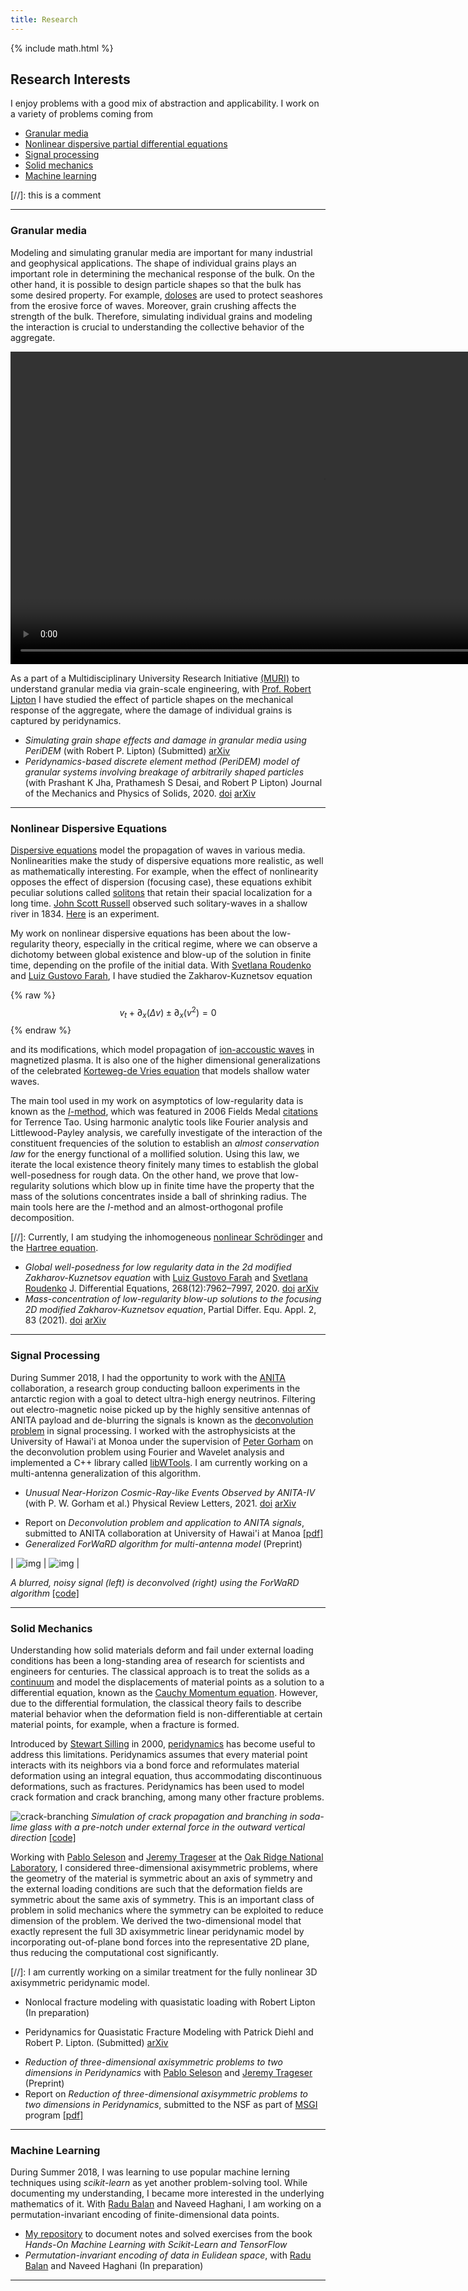 ```yaml
---
title: Research
---
```

{% include math.html %}

## Research Interests

I enjoy problems with a good mix of abstraction and applicability. I work on a variety of problems coming from 
* [Granular media](#granular-media) 
* [Nonlinear dispersive partial differential equations](#nonlinear-dispersive-equations)
* [Signal processing](#signal-processing)
* [Solid mechanics](#solid-mechanics) 
* [Machine learning](#machine-learning) 

[//]: this is a comment 

***

### Granular media
Modeling and simulating granular media are important for many industrial and geophysical applications. The shape of individual grains plays an important role in determining the mechanical response of the bulk. On the other hand, it is possible to design particle shapes so that the bulk has some desired property. For example, [doloses](https://en.wikipedia.org/wiki/Dolos) are used to protect seashores from the erosive force of waves.
Moreover, grain crushing affects the strength of the bulk. Therefore, simulating individual grains and modeling the interaction is crucial to understanding the collective behavior of the aggregate.

<video height="500" controls autoplay loop>
<source src="vid/vid_settle_plus0.2.mp4" type="video/mp4">
Your browser does not support the video tag.
</video> 

As a part of a Multidisciplinary University Research Initiative [(MURI)](https://muri-granulardna.sites.caltech.edu/) to understand granular media via grain-scale engineering, with [Prof. Robert Lipton](https://www.math.lsu.edu/~lipton/) I have studied the effect of particle shapes on the mechanical response of the aggregate, where the damage of individual grains is captured by peridynamics.

- _Simulating grain shape effects and damage in granular media using PeriDEM_ (with Robert P. Lipton) (Submitted) [arXiv](https://arxiv.org/abs/2108.07212)
- _Peridynamics-based discrete element method (PeriDEM) model of granular systems involving breakage of arbitrarily shaped particles_ (with Prashant K Jha, Prathamesh S Desai, and Robert P Lipton) Journal of the Mechanics and Physics of Solids, 2020. [doi](10.1016/j.jmps.2021.104376) [arXiv](https://arxiv.org/abs/2010.07218)

***

### Nonlinear Dispersive Equations
[Dispersive equations](https://en.wikipedia.org/wiki/Dispersive_partial_differential_equation) model the propagation of waves in various media. Nonlinearities make the study of dispersive equations more realistic, as well as mathematically interesting. For example, when the effect of nonlinearity opposes the effect of dispersion (focusing case), these equations exhibit peculiar solutions called [solitons](https://en.wikipedia.org/wiki/Soliton) that retain their spacial localization for a long time. [John Scott Russell](https://en.wikipedia.org/wiki/John_Scott_Russell) observed such solitary-waves in a shallow river in 1834. [Here](https://www.youtube.com/watch?v=w-oDnvbV8mY) is an experiment.


My work on nonlinear dispersive equations has been about the low-regularity theory, especially in the critical regime, where we can observe a dichotomy between global existence and blow-up of the solution in finite time, depending on the profile of the initial data. 
With [Svetlana Roudenko](https://case.fiu.edu/about/directory/people/svetlana-roudenko.html) and [Luiz Gustovo Farah](https://sites.google.com/site/lgfarah/), I have studied the Zakharov-Kuznetsov equation

 {% raw %} 
$$
    v_t + \partial_x (\Delta v)  \pm \partial_x (v^{2}) = 0 
$$
 {% endraw %} 

 and its modifications, which model propagation of [ion-accoustic waves](https://en.wikipedia.org/wiki/Ion_acoustic_wave) in magnetized plasma. It is also one of the higher dimensional generalizations of the celebrated [Korteweg-de Vries equation](https://en.wikipedia.org/wiki/Korteweg%E2%80%93de_Vries_equation) that models shallow water waves.

The main tool used in my work on asymptotics of low-regularity data is known as the [*I*-method](https://web.archive.org/web/20120925081237/http://wiki.math.toronto.edu/DispersiveWiki/index.php/I-method), which was featured in 2006 Fields Medal [citations](http://www.icm2006.org/dailynews/fields_tao_info_en.pdf) for Terrence Tao. 
Using harmonic analytic tools like Fourier analysis and Littlewood-Payley analysis, we carefully investigate of the interaction of the constituent frequencies of the solution to establish an *almost conservation law* for the energy functional of a mollified solution. Using this law, we iterate the local existence theory finitely many times to establish the global well-posedness for rough data. On the other hand, we prove that low-regularity solutions which blow up in finite time have the property that the mass of the solutions concentrates inside a ball of shrinking radius. The main tools here are the *I*-method and an almost-orthogonal profile decomposition.

[//]: Currently, I am studying the inhomogeneous [nonlinear Schr&ouml;dinger](https://en.wikipedia.org/wiki/Nonlinear_Schr%C3%B6dinger_equation) and the [Hartree equation](https://en.wikipedia.org/wiki/Hartree_equation).

* _Global well-posedness for low regularity data in the 2d modified Zakharov-Kuznetsov equation_ with [Luiz Gustovo Farah](https://sites.google.com/site/lgfarah/) and [Svetlana Roudenko](https://case.fiu.edu/about/directory/people/svetlana-roudenko.html) 
J. Differential Equations, 268(12):7962–7997, 2020. [doi](https://doi-org.proxygw.wrlc.org/10.1016/j.jde.2019.11.092) [arXiv](https://arxiv.org/abs/1906.05822)
* _Mass-concentration of low-regularity blow-up solutions to the focusing 2D modified Zakharov-Kuznetsov equation_, Partial Differ. Equ. Appl. 2, 83 (2021). [doi](https://doi.org/10.1007/s42985-021-00139-y) [arXiv](http://arxiv.org/abs/2007.15773)


***

### Signal Processing
<!--Even though I was first exposed to Harmonic analysis as a tool to study dispersive equations, I became interested in its application in other areas of science, in particular signal processing, when I took a class on [frames](https://en.wikipedia.org/wiki/Frame_(linear_algebra)), [wavelets](https://en.wikipedia.org/wiki/Wavelet), time series analysis and [compressed sensing](https://en.wikipedia.org/wiki/Compressed_sensing) with [Prof. John Benedetto](https://www.math.umd.edu/~jjb/). -->

During Summer 2018, I had the opportunity to work with the [ANITA](https://en.wikipedia.org/wiki/Antarctic_Impulse_Transient_Antenna) collaboration, a research group conducting balloon experiments in the antarctic region with a goal to detect ultra-high energy neutrinos. Filtering out electro-magnetic noise picked up by the highly sensitive antennas of ANITA payload and de-blurring the signals is known as the [deconvolution problem](https://en.wikipedia.org/wiki/Deconvolution) in signal processing. I worked with the astrophysicists at the University of Hawai'i at Monoa under the supervision of [Peter Gorham](https://www.phys.hawaii.edu/~gorham/) on the deconvolution problem using Fourier and Wavelet analysis and implemented a C++ library called [libWTools](https://github.com/debdeepbh/libWTools). I am currently working on a multi-antenna generalization of this algorithm.


- _Unusual Near-Horizon Cosmic-Ray-like Events Observed by ANITA-IV_ (with P. W. Gorham et al.) Physical Review Letters, 2021. [doi](https://journals.aps.org/prl/abstract/10.1103/PhysRevLett.126.071103) [arXiv](https://arxiv.org/abs/2008.05690)
* Report on _Deconvolution problem and application to ANITA signals_, submitted to ANITA collaboration at University of Hawai'i at Manoa [[pdf]](/content/report-anita.pdf)
* _Generalized ForWaRD algorithm for multi-antenna model_ (Preprint)

| ![img](noisyblurred-1.png) | ![img](dec-1.png) |

*A blurred, noisy signal (left) is deconvolved (right) using the ForWaRD algorithm* [[code]](https://github.com/debdeepbh/numerical/tree/master/wavelet)


***

### Solid Mechanics
Understanding how solid materials deform and fail under external loading conditions has been a long-standing area of research for scientists and engineers for centuries. 
The classical approach is to treat the solids as a [continuum](https://en.wikipedia.org/wiki/Continuum_mechanics) and model the displacements of material points as a solution to a differential equation, known as the [Cauchy Momentum equation](https://en.wikipedia.org/wiki/Cauchy_momentum_equation).
However, due to the differential formulation, the classical theory fails to describe material behavior when the deformation field is non-differentiable at certain material points, for example, when a fracture is formed.

Introduced by [Stewart Silling](https://www.sandia.gov/~sasilli/) in 2000,  [peridynamics](https://en.wikipedia.org/wiki/Peridynamics) has become useful to address this limitations.
Peridynamics assumes that every material point interacts with its neighbors via a bond force and reformulates material deformation using an integral equation, thus accommodating discontinuous deformations, such as fractures. Peridynamics has been used to model crack formation and crack branching, among many other fracture problems.

 ![crack-branching](meshout.gif)
*Simulation of crack propagation and branching in soda-lime glass with a pre-notch under external force in the outward vertical direction* [[code]](https://github.com/debdeepbh/numerical/tree/master/crack) 


Working with [Pablo Seleson](https://web.ornl.gov/~selesonpd/) and [Jeremy Trageser](https://cam.ornl.gov/jtrageser2.html) at the [Oak Ridge National Laboratory](https://www.ornl.gov/), 
I considered three-dimensional axisymmetric problems, where the geometry of the material is symmetric about an axis of symmetry and the external loading conditions are such that the deformation fields are symmetric about the same axis of symmetry. This is an important class of problem in solid mechanics where the symmetry can be exploited to reduce dimension of the problem. We derived the two-dimensional model that exactly represent the full 3D axisymmetric linear peridynamic model by incorporating out-of-plane bond forces into the representative 2D plane, thus reducing the computational cost significantly.


[//]: I am currently working on a similar treatment for the fully nonlinear 3D axisymmetric peridynamic model.

* Nonlocal fracture modeling with quasistatic loading with Robert Lipton (In preparation)
- Peridynamics for Quasistatic Fracture Modeling with Patrick Diehl and Robert P. Lipton. (Submitted) [arXiv](https://arxiv.org/abs/2107.14665)
* _Reduction of three-dimensional axisymmetric problems to two dimensions in Peridynamics_ with [Pablo Seleson](https://web.ornl.gov/~selesonpd/) and [Jeremy Trageser](https://cam.ornl.gov/jtrageser2.html) (Preprint)
* Report on _Reduction of three-dimensional axisymmetric problems to two dimensions in Peridynamics_, submitted to the NSF as part of [MSGI](https://orise.orau.gov/nsf-msgi/) program [[pdf]](/content/NSF-report-signed.pdf)

***

### Machine Learning

During Summer 2018, I was learning to use  popular machine lerning techniques using *scikit-learn* as yet another problem-solving tool. While documenting my understanding, I became more interested in the underlying mathematics of it.
With [Radu Balan](https://www.math.umd.edu/~rvbalan/) and Naveed Haghani, I am working on a 
 permutation-invariant encoding of finite-dimensional data points.

*  [My repository](https://github.com/debdeepbh/ml) to document notes and solved exercises from the book *Hands-On Machine Learning with Scikit-Learn and TensorFlow*
* _Permutation-invariant encoding of data in Eulidean space_, with [Radu Balan](https://www.math.umd.edu/~rvbalan/) and Naveed Haghani (In preparation)

***


